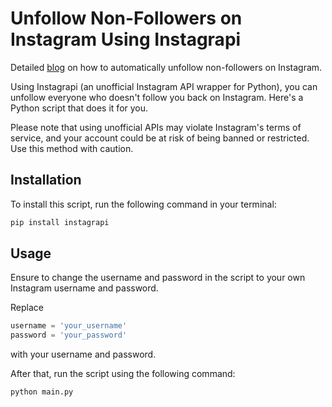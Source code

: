 # Unfollow Non-Followers on Instagram Using Instagrapi

Detailed [blog](https://harminder.dev/projects/Social%20media%20automation/Instagram/Unfollowing%20non-followers/Unfollowing_non-followers/) on how to automatically unfollow non-followers on Instagram. 

Using Instagrapi (an unofficial Instagram API wrapper for Python), you can unfollow everyone who doesn't follow you back on Instagram. Here's a Python script that does it for you.

Please note that using unofficial APIs may violate Instagram's terms of service, and your account could be at risk of being banned or restricted. Use this method with caution.

## Installation
To install this script, run the following command in your terminal:
```bash
pip install instagrapi
```

## Usage
Ensure to change the username and password in the script to your own Instagram username and password. 

Replace 
```python
username = 'your_username'
password = 'your_password'
```
with your username and password.

After that, run the script using the following command:
```bash
python main.py
```


